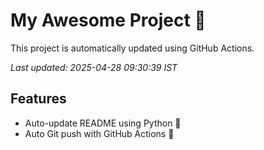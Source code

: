 # My Awesome Project 🚀

This project is automatically updated using GitHub Actions.

_Last updated: 2025-04-28 09:30:39 IST_

## Features
- Auto-update README using Python 🐍
- Auto Git push with GitHub Actions 🤖
